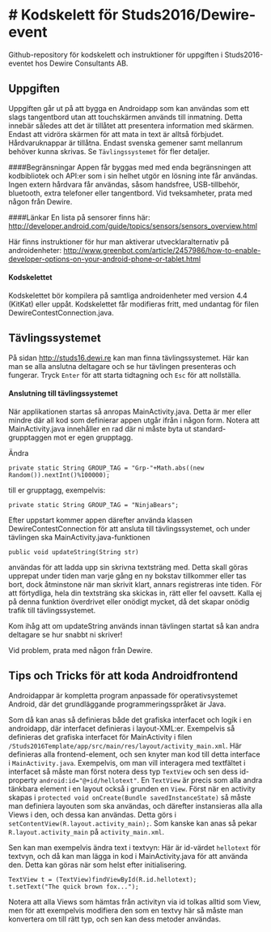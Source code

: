 # # Kodskelett för Studs2016/Dewire-event
Github-repository för kodskelett och instruktioner för uppgiften i 
Studs2016-eventet hos Dewire Consultants AB.



## Uppgiften
Uppgiften går ut på att bygga en Androidapp som kan användas som ett slags tangentbord
utan att touchskärmen används till inmatning. Detta innebär således att det är tillåtet
att presentera information med skärmen. Endast att vidröra skärmen för att mata in text
är alltså förbjudet. Hårdvaruknappar är tillåtna. Endast svenska gemener samt 
mellanrum behöver kunna skrivas. Se `Tävlingssystemet` för fler detaljer.

####Begränsningar
Appen får byggas med med enda begränsningen att kodbibliotek och API:er som i sin helhet
utgör en lösning inte får användas. Ingen extern hårdvara får användas, såsom handsfree,
USB-tillbehör, bluetooth, extra telefoner eller tangentbord. Vid tveksamheter, prata med 
någon från Dewire.

####Länkar
En lista på sensorer finns här:
http://developer.android.com/guide/topics/sensors/sensors_overview.html

Här finns instruktioner för hur man aktiverar utvecklaralternativ på androidenheter:
http://www.greenbot.com/article/2457986/how-to-enable-developer-options-on-your-android-phone-or-tablet.html

#### Kodskelettet
Kodskelettet bör kompilera på samtliga androidenheter med version 4.4 (KitKat) eller uppåt.
Kodskelettet får modifieras fritt, med undantag för filen DewireContestConnection.java.




## Tävlingssystemet
På sidan http://studs16.dewi.re kan man finna tävlingssystemet. Här kan man se alla
anslutna deltagare och se hur tävlingen presenteras och fungerar. Tryck `Enter` för att 
starta tidtagning och `Esc` för att nollställa. 

#### Anslutning till tävlingssystemet
När applikationen startas så anropas MainActivity.java. Detta är mer eller mindre där
all kod som definierar appen utgår ifrån i någon form. Notera att MainActivity.java
innehåller en rad där ni måste byta ut standard-grupptaggen mot er egen grupptagg.

Ändra
```
private static String GROUP_TAG = "Grp-"+Math.abs((new Random()).nextInt()%100000);
```
till er grupptagg, exempelvis:
```
private static String GROUP_TAG = "NinjaBears";
```

Efter uppstart kommer appen därefter använda klassen DewireContestConnection för att ansluta 
till tävlingssystemet, och under tävlingen ska MainActivity.java-funktionen
```
public void updateString(String str)
```
användas för att ladda upp sin skrivna textsträng med. Detta skall göras upprepat under tiden 
man varje gång en ny bokstav tillkommer eller tas bort, dock åtminstone när man skrivit klart, 
annars registreras inte tiden. För att förtydliga, hela din textsträng ska skickas in, rätt eller 
fel oavsett. Kalla ej på denna funktion överdrivet eller onödigt mycket, då det skapar onödig trafik
till tävlingssystemet.

Kom ihåg att om updateString används innan tävlingen startat så kan andra deltagare se hur snabbt ni skriver!

Vid problem, prata med någon från Dewire.




## Tips och Tricks för att koda Androidfrontend

Androidappar är kompletta program anpassade för operativsystemet Android, där det grundläggande
programmeringsspråket är Java. 

Som då kan anas så definieras både det grafiska interfacet och logik i en androidapp, där interfacet
definieras i layout-XML:er. Exempelvis så definieras det grafiska interfacet för MainActivity i filen
`/Studs2016Template/app/src/main/res/layout/activity_main.xml`. Här definieras alla frontend-element, och
sen knyter man kod till detta interface i `MainActivity.java`. Exempelvis, om man vill interagera
med textfältet i interfacet så måste man först notera dess typ `TextView` och sen dess id-property
`android:id="@+id/hellotext"`. 
En `TextView` är precis som alla andra tänkbara element i en layout också i grunden en `View`.
Först när en activity skapas i `protected void onCreate(Bundle savedInstanceState)` så måste man
definiera layouten som ska användas, och därefter instansieras alla alla Views i den, och dessa
kan användas. Detta görs i `setContentView(R.layout.activity_main);`. Som kanske kan anas så pekar
`R.layout.activity_main` på `activity_main.xml`.

Sen kan man exempelvis ändra text i textvyn:
Här är id-värdet `hellotext` för textvyn, och då kan man lägga in kod i MainActivity.java
för att använda den. Detta kan göras när som helst efter initialisering.
```
TextView t = (TextView)findViewById(R.id.hellotext);
t.setText("The quick brown fox...");
```

Notera att alla Views som hämtas från activityn via id tolkas alltid som View, men för att exempelvis modifiera den som
en textvy här så måste man konvertera om till rätt typ, och sen kan dess metoder användas.

